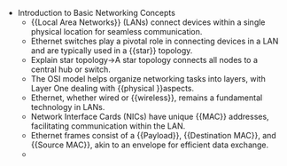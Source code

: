 - Introduction to Basic Networking Concepts
    - {{Local Area Networks}} (LANs) connect devices within a single physical location for seamless communication.
    - Ethernet switches play a pivotal role in connecting devices in a LAN and are typically used in a {{star}} topology.
    - Explain star topology→A star topology connects all nodes to a central hub or switch.
    - The OSI model helps organize networking tasks into layers, with Layer One dealing with {{physical }}aspects.
    - Ethernet, whether wired or {{wireless}}, remains a fundamental technology in LANs.
    - Network Interface Cards (NICs) have unique {{MAC}} addresses, facilitating communication within the LAN.
    - Ethernet frames consist of a {{Payload}}, {{Destination MAC}}, and {{Source MAC}}, akin to an envelope for efficient data exchange.
    - 
